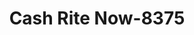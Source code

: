 ---
f_zip-code: 48116
f_state-code: MI
title: Cash Rite Now-8375
f_phone: 810-494-2274
f_city-only: Brighton
f_address: 10049 Grand Riv 900E Brighton
f_location-unique-id: '8375'
slug: cash-rite-now-8375
updated-on: '2024-05-30T13:46:58.046Z'
created-on: '2024-05-30T13:36:59.803Z'
published-on: '2024-05-30T13:54:32.469Z'
f_city-state: cms/city/brighton-mi.md
f_company: cms/company/cash-rite-now.md
f_state: cms/state/michigan.md
layout: '[payday-loan].html'
tags: payday-loan
---